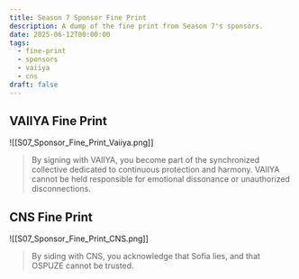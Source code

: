 ```yaml
---
title: Season 7 Sponsor Fine Print
description: A dump of the fine print from Season 7's sponsors.
date: 2025-06-12T00:00:00
tags:
  - fine-print
  - sponsors
  - vaiiya
  - cns
draft: false
---
```

## VAIIYA Fine Print

![[S07_Sponsor_Fine_Print_Vaiiya.png]]

>By signing with VAIIYA, you become part of the synchronized collective dedicated to continuous protection and harmony. VAIIYA cannot be held responsible for emotional dissonance or unauthorized disconnections.

## CNS Fine Print

![[S07_Sponsor_Fine_Print_CNS.png]]

>By siding with CNS, you acknowledge that Sofia lies, and that OSPUZE cannot be trusted.